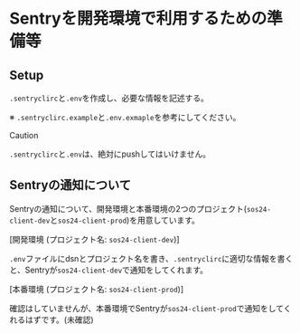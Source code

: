 # Sentryを開発環境で利用するための準備等

## Setup

`.sentryclirc`と`.env`を作成し、必要な情報を記述する。

※ `.sentryclirc.example`と`.env.exmaple`を参考にしてください。

> [!CAUTION]
> `.sentryclirc`と`.env`は、絶対にpushしてはいけません。

## Sentryの通知について

Sentryの通知について、開発環境と本番環境の2つのプロジェクト(`sos24-client-dev`と`sos24-client-prod`)を用意しています。

[開発環境 (プロジェクト名: `sos24-client-dev`)]

`.env`ファイルにdsnとプロジェクト名を書き、`.sentryclirc`に適切な情報を書くと、Sentryが`sos24-client-dev`で通知をしてくれます。

[本番環境 (プロジェクト名: `sos24-client-prod`)]

確認はしていませんが、本番環境でSentryが`sos24-client-prod`で通知をしてくれるはずです。(未確認)
